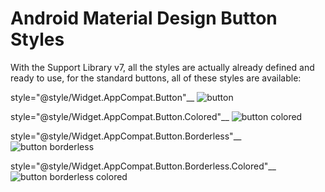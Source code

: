 # Android Material Design Button Styles
With the Support Library v7, all the styles are actually already defined and ready to use, for the standard buttons, all of these styles are available:

style="@style/Widget.AppCompat.Button"__
![button](https://cloud.githubusercontent.com/assets/10556500/22536841/c135beb4-e937-11e6-8908-bf13d2b29aa1.png)

style="@style/Widget.AppCompat.Button.Colored"__
![button colored](https://cloud.githubusercontent.com/assets/10556500/22536852/e274c00c-e937-11e6-8053-e8792522a88d.png)

style="@style/Widget.AppCompat.Button.Borderless"__
![button borderless](https://cloud.githubusercontent.com/assets/10556500/22536851/e2466dec-e937-11e6-977e-5a9b64f9b8ee.png)

style="@style/Widget.AppCompat.Button.Borderless.Colored"__
![button borderless colored](https://cloud.githubusercontent.com/assets/10556500/22536850/e217adea-e937-11e6-905f-cb493738062c.png)



